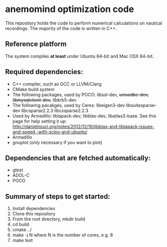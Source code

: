 # anemomind optimization code
This repository holds the code to perform numerical calculations
on nautical recordings. The majority of the code is written in C++.

## Reference platform
The system compiles **at least** under Ubuntu 64-bit and Mac OSX 64-bit.

## Required dependencies:
  * C++ compiler, such as GCC or LLVM/Clang
  * CMake build system
  * The following packages, used by POCO:
    libssl-dev, ~~unixodbc-dev, libmysqlclient-dev,~~ libkrb5-dev
  * The following pacakges, used by Ceres: libeigen3-dev libsuitesparse-dev libcsparse2.2.3 libcxsparse2.2.3
  * Used by Armadillo: liblapack-dev, libblas-dev, libatlas3-base. See this page for help setting it up:
    http://danielnouri.org/notes/2012/12/19/libblas-and-liblapack-issues-and-speed,-with-scipy-and-ubuntu/
  * Armadillo
  * gnuplot (only necessary if you want to plot)

## Dependencies that are fetched automatically:
  * gtest
  * ADOL-C
  * POCO

## Summary of steps to get started:
  1. Install dependencies
  2. Clone this repository
  3. From the root directory,
     mkdir build
  4. cd build
  5. cmake ../
  6. make -j N
     where N is the number of cores, e.g. 8
  7. make test
